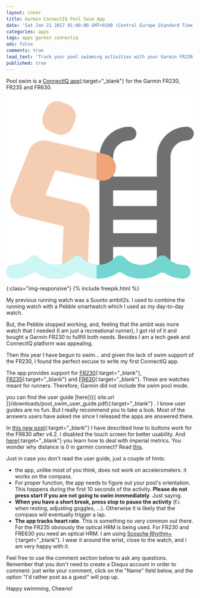 ```yaml
---
layout: inner
title: Garmin ConnectIQ Pool Swim App
date: 'Sat Jan 21 2017 01:00:00 GMT+0100 (Central Europe Standard Time)'
categories: apps
tags: apps garmin connectiq
ads: false
comments: true
lead_text: 'Track your pool swimming activities with your Garmin FR230, FR235 and FR630'
published: true
---
```

Pool swim is a [ConnectIQ app](https://apps.garmin.com/es-ES/apps/f134a024-6ee4-47d3-8aec-3a397e3c9733){:target="_blank"} for the Garmin FR230, FR235 and FR630. 

![swimming-pool-image](/images/swimming-pool.png){:class="img-responsive"}
{% include freepik.html %}

My previous running watch was a Suunto ambit2s. I used to combine the running watch with a Pebble smartwatch which I used as my day-to-day watch. 

But, the Pebble stopped working, and, feeling that the ambit was more watch that I needed (I am just a recreational runner), I got rid of it and bought a Garmin FR230 to fullfill both needs. Besides I am a tech geek and ConnectIQ platform was appealing. 

Then this year I have begun to swim... and given the lack of swim support of the FR230, I found the perfect excuse to write my first ConnectIQ app.

The app provides support for [FR230](http://a-fwd.com/es=danpinblo01-21&it=danpinblo03-21&fr=blodedanpin0d-21&de=danpinblo0d-21&uk=danpinblo-21&com=danpinblo-21&e=RR3Mjl7n30G6nQDUx3AT7&asin-com=B016PAPI3W){:target="_blank"}, [FR235](http://a-fwd.com/es=danpinblo01-21&it=danpinblo03-21&fr=blodedanpin0d-21&de=danpinblo0d-21&uk=danpinblo-21&com=danpinblo-21&e=RR3Mjl7n30G6nQDUx3AT7&asin-com=B0160BC1FO){:target="_blank"} and [FR630](http://a-fwd.com/es=danpinblo01-21&it=danpinblo03-21&fr=blodedanpin0d-21&de=danpinblo0d-21&uk=danpinblo-21&com=danpinblo-21&e=RR3Mjl7n30G6nQDUx3AT7&asin-com=B016VC1PTU){:target="_blank"}.
These are watches meant for runners. Therefore, Garmin did not include the swim pool mode. 

you can find the user guide [here]({{ site.url }}/downloads/pool_swim_user_guide.pdf){:target="_blank"} .
I know user guides are no fun. But I really recommend you to take a look. Most of the answers users have asked me since I released the apps are answered there. 

In [this new post](https://danipindado.github.io/Pool-Swim-app-v4.2-released.html){:target="_blank"} I have described how to buttons work for the FR630 after v4.2. I disabled the touch screen for better usability. 
And [here](https://danipindado.github.io/pool-swim-app-v4-3-released.html){:target="_blank"} you learn how to deal with imperial metrics.
You wonder why distance is 0 in garmin connect? Read [this](https://danipindado.github.io/a-note-on-pool-swim-activity-data-in-garmin-connect.html).

Just in case you don't read the user guide, just a couple of hints:


 + the app, unlike most of you think, does not work on accelerometers. it works on the compass. 
 + For proper function, the app needs to figure out your pool's orientation. This happens during the first 10 seconds of the activity. **Please do not press start if you are not going to swim inmmediately**. Just saying.
 + **When you have a short break, press stop to pause the activity** (f.i. when resting, adjusting goggles, ...). Otherwise it is likely that the compass will eventually trigger a lap. 
 + **The app tracks heart rate**. This is something no very common out there. For the FR235 obviously the optical HRM is being used. For FR230 and FRE630 you need an optical HRM. I am using [Scosche Rhythm+](http://a-fwd.com/es=danpinblo01-21&it=danpinblo03-21&fr=blodedanpin0d-21&de=danpinblo0d-21&uk=danpinblo-21&com=danpinblo-21&e=RR3Mjl7n30G6nQDUx3AT7&asin-com=B00JQHTJS2){:target="_blank"}. I wear it around the wrist, close to the watch, and i am very happy with it. 

Feel free to use the comment section below to ask any questions. 
Remember that you don't need to create a Disqus account in order to comment: just write your comment, click on the "Name" field below, and the option "I'd rather post as a guest" will pop up.


Happy swimming,
Cheerio!
